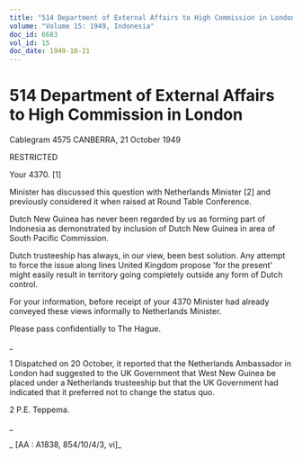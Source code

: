 ```yaml
---
title: "514 Department of External Affairs to High Commission in London"
volume: "Volume 15: 1949, Indonesia"
doc_id: 6683
vol_id: 15
doc_date: 1949-10-21
---
```


# 514 Department of External Affairs to High Commission in London

Cablegram 4575 CANBERRA, 21 October 1949

RESTRICTED

Your 4370. [1]

Minister has discussed this question with Netherlands Minister [2] and previously considered it when raised at Round Table Conference.

Dutch New Guinea has never been regarded by us as forming part of Indonesia as demonstrated by inclusion of Dutch New Guinea in area of South Pacific Commission.

Dutch trusteeship has always, in our view, been best solution. Any attempt to force the issue along lines United Kingdom propose 'for the present' might easily result in territory going completely outside any form of Dutch control.

For your information, before receipt of your 4370 Minister had already conveyed these views informally to Netherlands Minister.

Please pass confidentially to The Hague.

_

1 Dispatched on 20 October, it reported that the Netherlands Ambassador in London had suggested to the UK Government that West New Guinea be placed under a Netherlands trusteeship but that the UK Government had indicated that it preferred not to change the status quo.

2 P.E. Teppema.

_

_ [AA : A1838, 854/10/4/3, vi]_
